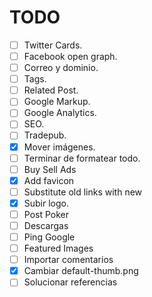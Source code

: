 # TODO

- [ ] Twitter Cards.
- [ ] Facebook open graph.
- [ ] Correo y dominio.
- [ ] Tags.
- [ ] Related Post.
- [ ] Google Markup.
- [ ] Google Analytics.
- [ ] SEO.
- [ ] Tradepub.
- [x] Mover imágenes.
- [ ] Terminar de formatear todo.
- [ ] Buy Sell Ads
- [x] Add favicon
- [ ] Substitute old links with new
- [x] Subir logo.
- [ ] Post Poker
- [ ] Descargas
- [ ] Ping Google
- [ ] Featured Images
- [ ] Importar comentarios
- [x] Cambiar default-thumb.png
- [ ] Solucionar referencias
